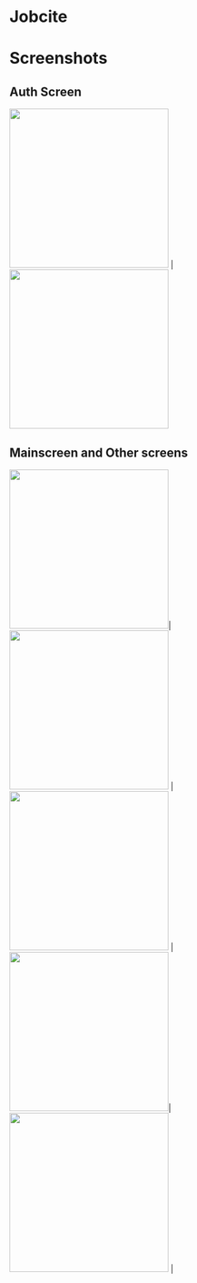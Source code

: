 # Jobcite

# Screenshots

## Auth Screen
<img src="https://nabin0.github.io/images/jobcite/loginscreen.png" width="280px"> | 
<img src="https://nabin0.github.io/images/jobcite/signupscreen.png" width="280px">

## Mainscreen and Other screens
<img src="https://nabin0.github.io/images/jobcite/homescreen.png" width="280px">|
<img src="https://nabin0.github.io/images/jobcite/joblistscreen.png" width="280px"> | 
<img src="https://nabin0.github.io/images/jobcite/jobdetail.png" width="280px"> |
<img src="https://nabin0.github.io/images/jobcite/settingsScreen.png" width="280px">|
<img src="https://nabin0.github.io/images/jobcite/chatscreen.png" width="280px"> |

